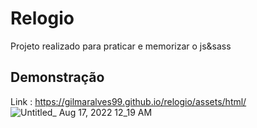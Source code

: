 
# Relogio

Projeto realizado para praticar e memorizar o js&sass

## Demonstração
Link : https://gilmaralves99.github.io/relogio/assets/html/ </br>
![Untitled_ Aug 17, 2022 12_19 AM](https://user-images.githubusercontent.com/68366424/185027627-88c1f272-f10d-42ba-b518-820a1242543d.gif)




